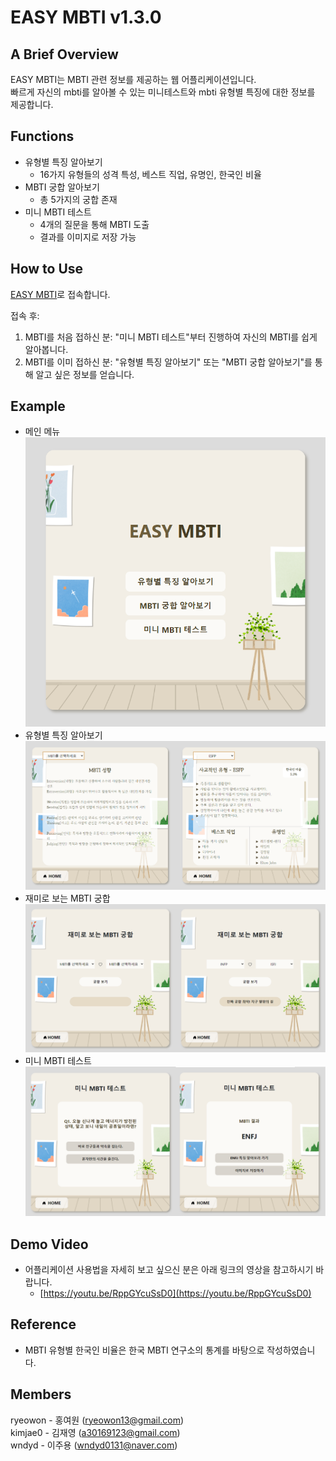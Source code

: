 # EASY MBTI v1.3.0
## A Brief Overview  
  EASY MBTI는 MBTI 관련 정보를 제공하는 웹 어플리케이션입니다.  
  빠르게 자신의 mbti를 알아볼 수 있는 미니테스트와 mbti 유형별 특징에 대한 정보를 제공합니다.

## Functions
+ 유형별 특징 알아보기
  - 16가지 유형들의 성격 특성, 베스트 직업, 유명인, 한국인 비율
+ MBTI 궁합 알아보기
  - 총 5가지의 궁합 존재
+ 미니 MBTI 테스트
  - 4개의 질문을 통해 MBTI 도출
  - 결과를 이미지로 저장 가능
## How to Use
[EASY MBTI](https://ryeowon.github.io/easy_mbti/)로 접속합니다.  

접속 후:  
1. MBTI를 처음 접하신 분: "미니 MBTI 테스트"부터 진행하여 자신의 MBTI를 쉽게 알아봅니다.
2. MBTI를 이미 접하신 분: "유형별 특징 알아보기" 또는 "MBTI 궁합 알아보기"를 통해 알고 싶은 정보를 얻습니다.
## Example

+ 메인 메뉴  
  ![screensh](./images/1.png)
+ 유형별 특징 알아보기
  ![screensh](./images/page1.png)
+ 재미로 보는 MBTI 궁합
  ![screensh](./images/page2.png)
+ 미니 MBTI 테스트
  ![screensh](./images/page3.png)
  
## Demo Video
+ 어플리케이션 사용법을 자세히 보고 싶으신 분은 아래 링크의 영상을 참고하시기 바랍니다.
  + [https://youtu.be/RppGYcuSsD0](https://youtu.be/RppGYcuSsD0)
## Reference
+ MBTI 유형별 한국인 비율은 한국 MBTI 연구소의 통계를 바탕으로 작성하였습니다.
## Members
ryeowon - 홍여원 (ryeowon13@gmail.com)  
kimjae0 - 김재영 (a30169123@gmail.com)  
wndyd - 이주용 (wndyd0131@naver.com)  